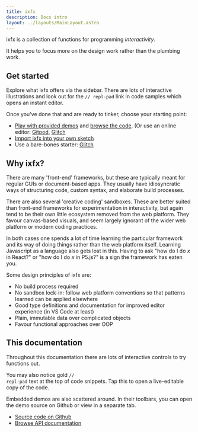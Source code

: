 ```yaml
---
title: ixfx
description: Docs intro
layout: ../layouts/MainLayout.astro
---
```


ixfx is a collection of functions for programming _interactivity_.

It helps you to focus more on the design work rather than the plumbing work.

## Get started

Explore what ixfx offers via the sidebar. There are lots of interactive illustrations and look out for the <code style="color: var(--yellow)">// repl-pad</code> link in code samples which opens an instant editor.

Once you've done that and are ready to tinker, choose your starting point:

- [Play with provided demos](https://clinth.github.io/ixfx-demos/) and [browse the code](https://github.com/clinth/ixfx-demos/). (Or use an online editor:
  [Gitpod](https://gitpod.io/#https://github.com/ClintH/ixfx-demos-npm), [Glitch](https://glitch.com/edit/#!/ixfx-demos)
- [Import ixfx into your own sketch](./importing/)
- Use a bare-bones starter:
  [Glitch](https://glitch.com/edit/#!/ixfx-starter-url)


## Why ixfx?

There are many 'front-end' frameworks, but these are typically meant for regular
GUIs or document-based apps. They usually have idiosyncratic ways of structuring
code, custom syntax, and elaborate build processes.

There are also several 'creative coding' sandboxes. These are better suited than
front-end frameworks for experimentation in interactivity, but again tend to be
their own little ecosystem removed from the web platform. They favour
canvas-based visuals, and seem largely ignorant of the wider web platform or
modern coding practices.

In both cases one spends a lot of time learning the particular framework and its
way of doing things rather than the web platform itself. Learning Javascript as
a language also gets lost in this. Having to ask "how do I do _x_ in React?" or
"how do I do _x_ in P5.js?" is a sign the framework has eaten you.

Some design principles of ixfx are:

- No build process required
- No sandbox lock-in: follow web platform conventions so that patterns learned
  can be applied elsewhere
- Good type definitions and documentation for improved editor experience (in VS
  Code at least)
- Plain, immutable data over complicated objects
- Favour functional approaches over OOP

## This documentation

Throughout this documentation there are lots of interactive controls to try
functions out.

You may also notice gold <code style="color: var(--yellow)">// repl-pad</code>
text at the top of code snippets. Tap this to open a live-editable copy of the
code.

Embedded demos are also scattered around. In their toolbars, you can open the
demo source on Github or view in a separate tab.

- [Source code on Github](https://github.com/ClintH/ixfx)
- [Browse API documentation](https://clinth.github.io/ixfx/)
